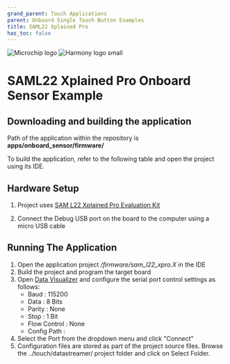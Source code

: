 ```yaml
---
grand_parent: Touch Applications
parent: Onboard Single Touch Button Examples
title: SAML22 Xplained Pro
has_toc: false
---
```

![Microchip logo](https://raw.githubusercontent.com/wiki/Microchip-MPLAB-Harmony/Microchip-MPLAB-Harmony.github.io/images/microchip_logo.png)
![Harmony logo small](https://raw.githubusercontent.com/wiki/Microchip-MPLAB-Harmony/Microchip-MPLAB-Harmony.github.io/images/microchip_mplab_harmony_logo_small.png)

#  SAML22 Xplained Pro Onboard Sensor Example

## Downloading and building the application

Path of the application within the repository is **apps/onboard_sensor/firmware/**

To build the application, refer to the following table and open the project using its IDE.

## Hardware Setup

1. Project uses [SAM L22 Xplained Pro Evaluation Kit](https://www.microchip.com/developmenttools/ProductDetails/PartNO/ATSAML22-XPRO-B)
   
2. Connect the Debug USB port on the board to the computer using a micro USB cable

## Running The Application

1. Open the application project */firmware/sam_l22_xpro.X* in the IDE
2. Build the project and program the target board
3. Open [Data Visualizer](https://microchipdeveloper.com/mplabx:datavisualizer) and configure the serial port control settings as follows:
    - Baud : 115200
    - Data : 8 Bits
    - Parity : None
    - Stop : 1 Bit
    - Flow Control : None
    - Config Path : 
4.    Select the Port from the dropdown menu and click "Connect"
5.    Configuration files are stored as part of the project source files. Browse the ../touch/datastreamer/ project folder and click on Select Folder.
